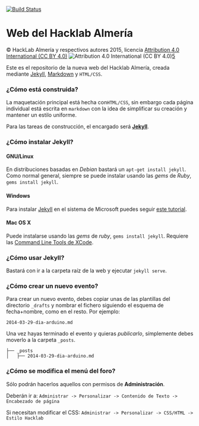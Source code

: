 [![Build Status](https://travis-ci.org/HackLab-Almeria/hacklab-almeria.github.io.svg?branch=master)](https://travis-ci.org/HackLab-Almeria/hacklab-almeria.github.io)

# Web del Hacklab Almería

© HackLab Almería y respectivos autores 2015, licencia [Attribution 4.0 International (CC BY 4.0)][5]  ![Attribution 4.0 International (CC BY 4.0)](http://i.creativecommons.org/l/by/4.0/88x31.png "Attribution 4.0 International (CC BY 4.0)")[5]

Este es el repositorio de la nueva web del Hacklab Almería, creada mediante [Jekyll][1], [Markdown][2] y `HTML/CSS`.

### ¿Cómo está construida?

La maquetación principal está hecha con`HTML/CSS`, sin embargo cada página individual está escrita en `markdown` con la idea de simplificar su creación y mantener un estilo uniforme.

Para las tareas de construcción, el encargado será **[Jekyll][1]**.

### ¿Cómo instalar Jekyll?

#### GNU/Linux

En distribuciones basadas en _Debian_ bastará un `apt-get install jekyll`. Como normal general, siempre se puede instalar usando las _gems_ de _Ruby_, `gems install jekyll`.

#### Windows

Para instalar [Jekyll][1] en el sistema de Microsoft puedes seguir [este tutorial][3].

#### Mac OS X

Puede instalarse usando las _gems_ de _ruby_, `gems install jekyll`. Requiere las [Command Line Tools de XCode][4].

### ¿Cómo usar Jekyll?

Bastará con ir a la carpeta raíz de la web y ejecutar `jekyll serve`.

### ¿Cómo crear un nuevo evento?

Para crear un nuevo evento, debes copiar unas de las plantillas del directorio `_drafts` y nombrar el fichero siguiendo el esquema de fecha+nombre, como en el resto. Por ejemplo:

```
2014-03-29-dia-arduino.md
```

Una vez hayas terminado el evento y quieras _publicarlo_, símplemente debes moverlo a la carpeta `_posts`. 

```
├── _posts
│   ├── 2014-03-29-dia-arduino.md
```

### ¿Cómo se modifica el menú del foro?

Sólo podrán hacerlos aquellos con permisos de **Administración**.

Deberán ir a: `Administrar -> Personalizar -> Contenido de Texto -> Encabezado de página`

Si necesitan modificar el CSS:  `Administrar -> Personalizar -> CSS/HTML -> Estilo Hacklab`


[1]: http://jekyllrb.com
[2]: http://es.wikipedia.org/wiki/Markdown
[3]: http://jekyll-windows.juthilo.com
[4]: http://railsapps.github.io/xcode-command-line-tools.html
[5]: http://creativecommons.org/licenses/by/4.0/
